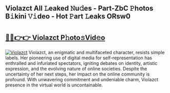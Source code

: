 ## Violazct All 𝙻eaked 𝙽u𝚍es - Part-ZbC 𝙿hotos B𝚒kini 𝚅𝚒deo - Hot 𝙿art 𝙻eaks ORsw0

# <h2><a href="http://ld5122.urlbe.top/?page=Violazct">🔗🔗👉👉 Violazct P𝚑oto𝚜Vid𝚎o</a></h2>

[![Violazct](https://i.imgur.com/eBuTRDB.gif)](http://ld5122.urlbe.top/?page=Violazct)
Violazct, an enigmatic and multifaceted character, resists simple labels. Her pioneering use of digital media for self-representation has enthralled and infuriated spectators, igniting debates on identity, artistic expression, and the evolving nature of online societies. Despite the uncertainty of her next steps, her impact on the online community is profound. With unwavering commitment and undeniable charm, Violazct presence in the virtual world is uncontainable.
